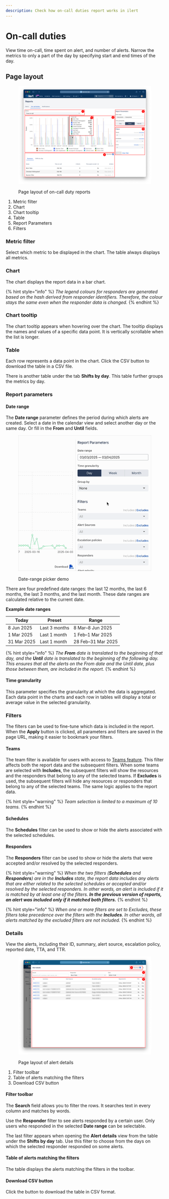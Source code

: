 ```yaml
---
description: Check how on-call duties report works in ilert
---
```


# On-call duties

View time on-call, time spent on alert, and number of alerts. Narrow the metrics to only a part of the day by specifying start and end times of the day.

## Page layout

<figure><img src="../.gitbook/assets/On-call duties.png" alt=""><figcaption><p>Page layout of on-call duty reports</p></figcaption></figure>

1. Metric filter
2. Chart
3. Chart tooltip
4. Table
5. Report Parameters
6. Filters

### Metric filter

Select which metric to be displayed in the chart. The table always displays all metrics.

### Chart

The chart displays the report data in a bar chart.

{% hint style="info" %}
_The legend colours for responders are generated based on the hash derived from responder identifiers. Therefore, the colour stays the same even when the responder data is changed._
{% endhint %}

### Chart tooltip

The chart tooltip appears when hovering over the chart. The tooltip displays the names and values of a specific data point. It is vertically scrollable when the list is longer.

### Table

Each row represents a data point in the chart. Click the CSV button to download the table in a CSV file.

There is another table under the tab **Shifts by day**. This table further groups the metrics by day.

### Report parameters

#### Date range

The **Date range** parameter defines the period during which alerts are created. Select a date in the calendar view and select another day or the same day. Or fill in the **From** and **Until** fields.

<figure><img src="../.gitbook/assets/date-range-picker.gif" alt="" width="480"><figcaption><p>Date-range picker demo</p></figcaption></figure>



There are four predefined date ranges: the last 12 months, the last 6 months, the last 3 months, and the last month. These date ranges are calculated relative to the current date.

**Example date ranges**

| Today       | Preset        | Range              |
| ----------- | ------------- | ------------------ |
| 8 Jun 2025  | Last 3 months | 8 Mar–8 Jun 2025   |
| 1 Mar 2025  | Last 1 month  | 1 Feb–1 Mar 2025   |
| 31 Mar 2025 | Last 1 month  | 28 Feb–31 Mar 2025 |

{% hint style="info" %}
_The **From** date is translated to the beginning of that day, and the **Until** date is translated to the beginning of the following day. This ensures that all the alerts on the From date and the Until date, plus those between them, are included in the report._
{% endhint %}

#### **Time granularity**

This parameter specifies the granularity at which the data is aggregated. Each data point in the charts and each row in tables will display a total or average value in the selected granularity.

### Filters

The filters can be used to fine-tune which data is included in the report. When the **Apply** button is clicked, all parameters and filters are saved in the page URL, making it easier to bookmark your filters.

#### Teams

The team filter is available for users with access to [Teams feature](../user-administration/teams.md). This filter affects both the report data and the subsequent filters. When some teams are selected with **Includes**, the subsequent filters will show the resources and the responders that belong to any of the selected teams. If **Excludes** is used, the subsequent filters will hide any resources or responders that belong to any of the selected teams. The same logic applies to the report data.

{% hint style="warning" %}
_Team selection is limited to a maximum of 10 teams._
{% endhint %}

#### Schedules

The **Schedules** filter can be used to show or hide the alerts associated with the selected schedules.

#### Responders

The **Responders** filter can be used to show or hide the alerts that were accepted and/or resolved by the selected responders.

{% hint style="warning" %}
_When the two filters (**Schedules** and **Responders**) are in the **Includes** state, the report data includes any alerts that are either related to the selected schedules or accepted and/or resolved by the selected responders. In other words, an alert is included if it is matched by at least one of the filters. **In the previous version of reports, an alert was included only if it matched both filters.**_
{% endhint %}

{% hint style="info" %}
_When one or more filters are set to Excludes, these filters take precedence over the filters with the **Includes**. In other words, all alerts matched by the excluded filters are not included._
{% endhint %}

### Details

View the alerts, including their ID, summary, alert source, escalation policy, reported date, TTA, and TTR.

<figure><img src="../.gitbook/assets/on-call-report-details-layout.png" alt=""><figcaption><p>Page layout of alert details</p></figcaption></figure>

1. Filter toolbar
2. Table of alerts matching the filters
3. Download CSV button

#### Filter toolbar

The **Search** field allows you to filter the rows. It searches text in every column and matches by words.

Use the **Responder** filter to see alerts responded by a certain user. Only users who responded in the selected **Date range** can be selectable.

The last filter appears when opening the **Alert details** view from the table under the **Shifts by day** tab. Use this filter to choose from the days on which the selected responder responded on some alerts.

#### Table of alerts matching the filters

The table displays the alerts matching the filters in the toolbar.

#### Download CSV button

Click the button to download the table in CSV format.
